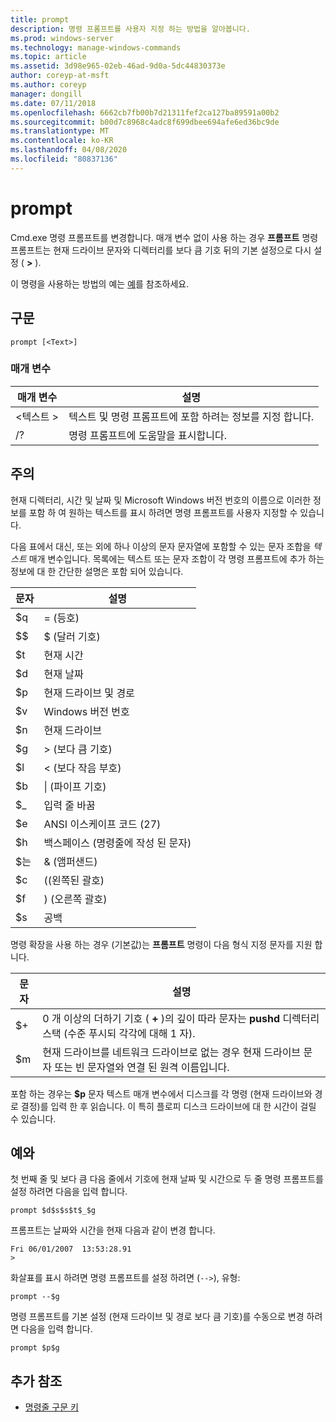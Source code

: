 ```yaml
---
title: prompt
description: 명령 프롬프트를 사용자 지정 하는 방법을 알아봅니다.
ms.prod: windows-server
ms.technology: manage-windows-commands
ms.topic: article
ms.assetid: 3d98e965-02eb-46ad-9d0a-5dc44830373e
author: coreyp-at-msft
ms.author: coreyp
manager: dongill
ms.date: 07/11/2018
ms.openlocfilehash: 6662cb7fb00b7d21311fef2ca127ba89591a00b2
ms.sourcegitcommit: b00d7c8968c4adc8f699dbee694afe6ed36bc9de
ms.translationtype: MT
ms.contentlocale: ko-KR
ms.lasthandoff: 04/08/2020
ms.locfileid: "80837136"
---
```

# <a name="prompt"></a>prompt



Cmd.exe 명령 프롬프트를 변경합니다. 매개 변수 없이 사용 하는 경우 **프롬프트** 명령 프롬프트는 현재 드라이브 문자와 디렉터리를 보다 큼 기호 뒤의 기본 설정으로 다시 설정 ( **>** ).

이 명령을 사용하는 방법의 예는 [예](#BKMK_examples)를 참조하세요.

## <a name="syntax"></a>구문

```
prompt [<Text>]
```

### <a name="parameters"></a>매개 변수

|매개 변수|설명|
|---------|-----------|
|\<텍스트 >|텍스트 및 명령 프롬프트에 포함 하려는 정보를 지정 합니다.|
|/?|명령 프롬프트에 도움말을 표시합니다.|

## <a name="remarks"></a>주의

현재 디렉터리, 시간 및 날짜 및 Microsoft Windows 버전 번호의 이름으로 이러한 정보를 포함 하 여 원하는 텍스트를 표시 하려면 명령 프롬프트를 사용자 지정할 수 있습니다.

다음 표에서 대신, 또는 외에 하나 이상의 문자 문자열에 포함할 수 있는 문자 조합을 *텍스트* 매개 변수입니다. 목록에는 텍스트 또는 문자 조합이 각 명령 프롬프트에 추가 하는 정보에 대 한 간단한 설명은 포함 되어 있습니다.  

| 문자 |                                 설명                                 |
|-----------|-----------------------------------------------------------------------------|
|    $q     |                               = (등호)                                |
|    $$     |                               $ (달러 기호)                               |
|    $t     |                                현재 시간                                 |
|    $d     |                                현재 날짜                                 |
|    $p     |                           현재 드라이브 및 경로                            |
|    $v     |                           Windows 버전 번호                            |
|    $n     |                                현재 드라이브                                |
|    $g     |                            > (보다 큼 기호)                            |
|    $l     |                             < (보다 작음 부호)                              |
|    $b     |                              \| (파이프 기호)                               |
|    $_     |                               입력 줄 바꿈                                |
|    $e     |                         ANSI 이스케이프 코드 (27)                          |
|    $h     | 백스페이스 (명령줄에 작성 된 문자) |
|    $는     |                                & (앰퍼샌드)                                |
|    $c     |                            ((왼쪽된 괄호)                             |
|    $f     |                            ) (오른쪽 괄호)                            |
|    $s     |                                    공백                                    |

명령 확장을 사용 하는 경우 (기본값)는 **프롬프트** 명령이 다음 형식 지정 문자를 지원 합니다.  

|문자|설명|
|---------|-----------|
|$+|0 개 이상의 더하기 기호 ( **+** )의 깊이 따라 문자는 **pushd** 디렉터리 스택 (수준 푸시되 각각에 대해 1 자).|
|$m|현재 드라이브를 네트워크 드라이브로 없는 경우 현재 드라이브 문자 또는 빈 문자열와 연결 된 원격 이름입니다.|

포함 하는 경우는 **$p** 문자 텍스트 매개 변수에서 디스크를 각 명령 (현재 드라이브와 경로 결정)를 입력 한 후 읽습니다. 이 특히 플로피 디스크 드라이브에 대 한 시간이 걸릴 수 있습니다.

## <a name="examples"></a><a name="BKMK_examples"></a>예와

첫 번째 줄 및 보다 큼 다음 줄에서 기호에 현재 날짜 및 시간으로 두 줄 명령 프롬프트를 설정 하려면 다음을 입력 합니다.
```
prompt $d$s$s$t$_$g 
```
프롬프트는 날짜와 시간을 현재 다음과 같이 변경 합니다.
```
Fri 06/01/2007  13:53:28.91
>
```
화살표를 표시 하려면 명령 프롬프트를 설정 하려면 (`-->`), 유형:
```
prompt --$g
```
명령 프롬프트를 기본 설정 (현재 드라이브 및 경로 보다 큼 기호)를 수동으로 변경 하려면 다음을 입력 합니다.
```
prompt $p$g
```

## <a name="additional-references"></a>추가 참조

- [명령줄 구문 키](command-line-syntax-key.md)
